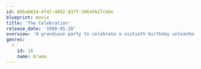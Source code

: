 ```yaml
---
id: 89ba6834-4f47-4082-837f-30645627cb6e
blueprint: movie
title: 'The Celebration'
release_date: '1998-05-20'
overview: 'A grandiose party to celebrate a sixtieth birthday unleashes a family drama with all the lies that conceal horrendous secrets. The eldest son, Christian, stages a showdown with the popular pater familias; his provocative, moving after-dinner speech dislodges all the masks, which finally fall completely as the father-son conflict intensifies and the bewildered guests look on.'
genres:
  -
    id: 18
    name: Drama
---
```

